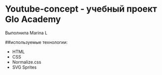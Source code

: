 # Youtube-concept - учебный проект Glo Academy
Выполнила Marina L

##используемые технологии:
- HTML
- CSS
- Normalize.css
- SVG Sprites
